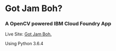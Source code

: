 # Got Jam Boh?
### A OpenCV powered IBM Cloud Foundry App

Live Site: [Got Jam Boh.](https://gotjamboh.mybluemix.net/)

Using Python 3.6.4
